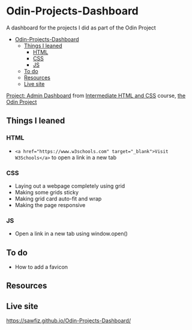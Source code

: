 # Odin-Projects-Dashboard
A dashboard for the projects I did as part of the Odin Project

- [Odin-Projects-Dashboard](#odin-projects-dashboard)
  - [Things I leaned](#things-i-leaned)
    - [HTML](#html)
    - [CSS](#css)
    - [JS](#js)
  - [To do](#to-do)
  - [Resources](#resources)
  - [Live site](#live-site)

[Project: Admin Dashboard](https://www.theodinproject.com/lessons/node-path-intermediate-html-and-css-admin-dashboard) from [Intermediate HTML and CSS](https://www.theodinproject.com/paths/full-stack-javascript/courses/intermediate-html-and-css) course, [the Odin Project](https://www.theodinproject.com/)

## Things I leaned
### HTML
- `<a href="https://www.w3schools.com" target="_blank">Visit W3Schools</a>` to open a link in a new tab

### CSS
- Laying out a webpage completely using grid
- Making some grids sticky
- Making grid card auto-fit and wrap
- Making the page responsive

### JS
- Open a link in a new tab using window.open()

## To do
- How to add a favicon

## Resources

## Live site
https://sawfiz.github.io/Odin-Projects-Dashboard/
